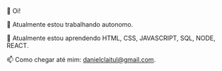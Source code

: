 👋 Oi!

🔭 Atualmente estou trabalhando autonomo.

🌱 Atualmente estou aprendendo HTML, CSS, JAVASCRIPT, SQL, NODE, REACT.

📫 Como chegar até mim: danielclaitul@gmail.com.


